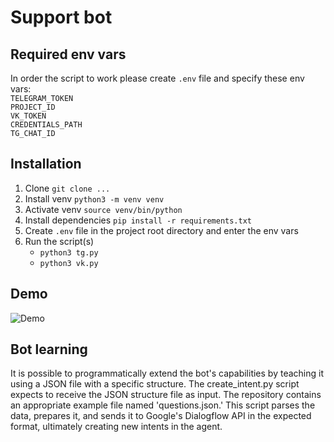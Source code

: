 # Support bot

## Required env vars
In order the script to work please create `.env` file and specify these env vars:  
`TELEGRAM_TOKEN`  
`PROJECT_ID`  
`VK_TOKEN`  
`CREDENTIALS_PATH`  
`TG_CHAT_ID`  

## Installation
1. Clone `git clone ...`
2. Install venv `python3 -m venv venv`
3. Activate venv `source venv/bin/python`
4. Install dependencies `pip install -r requirements.txt`
5. Create `.env` file in the project root directory and enter the env vars
6. Run the script(s)
   * `python3 tg.py`
   * `python3 vk.py`

## Demo
![Demo](demo.gif)

## Bot learning
It is possible to programmatically extend the bot's capabilities by teaching it using a JSON file with a specific structure. The create_intent.py script expects to receive the JSON structure file as input. The repository contains an appropriate example file named 'questions.json.' This script parses the data, prepares it, and sends it to Google's Dialogflow API in the expected format, ultimately creating new intents in the agent.